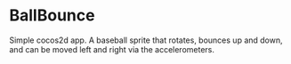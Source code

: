 BallBounce
==========

Simple cocos2d app.  A baseball sprite that rotates, bounces up and down, and can be moved left and right via the accelerometers.
